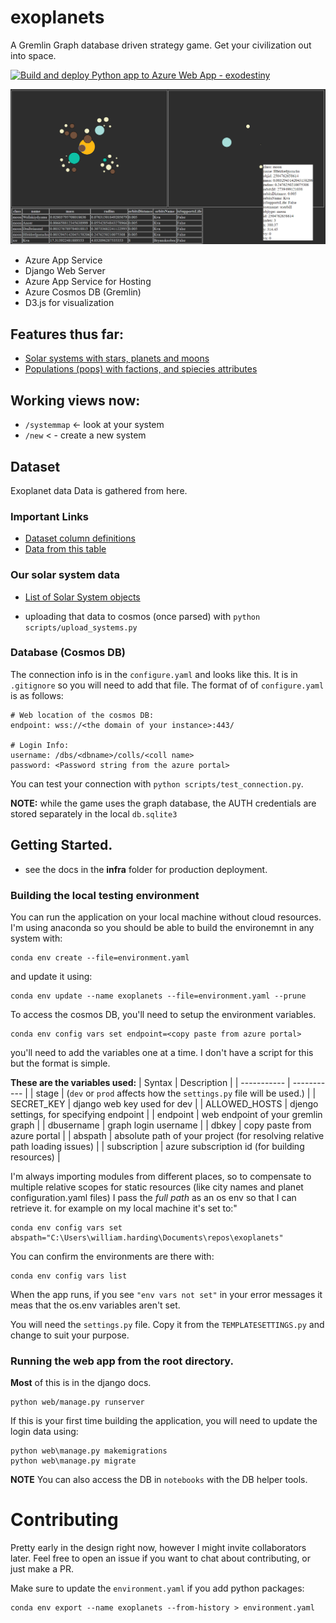# exoplanets
A Gremlin Graph database driven strategy game. Get your civilization out into space. 

[![Build and deploy Python app to Azure Web App - exodestiny](https://github.com/BillmanH/exoplanets/actions/workflows/build_and_deploy.yaml/badge.svg)](https://github.com/BillmanH/exoplanets/actions/workflows/build_and_deploy.yaml)

![Alt text](/docs/img/solar_system.png?raw=true "solar system")

* Azure App Service
* Django Web Server
* Azure App Service for Hosting
* Azure Cosmos DB (Gremlin)
* D3.js for visualization

## Features thus far:
* [Solar systems with stars, planets and moons](/notebooks/Analysis%20-%20planet%20summary%20stats.ipynb)
* [Populations (pops) with factions, and spiecies attributes](/notebooks/People/Generating%20Populations.ipynb)

## Working views now: 
* `/systemmap` <- look at your system
* `/new` < - create a new system


## Dataset
Exoplanet data Data is gathered from here. 
### Important Links
* [Dataset column definitions](https://exoplanetarchive.ipac.caltech.edu/applications/DocSet/index.html?doctree=/docs/docmenu.xml&startdoc=item_1_01)
* [Data from this table](https://exoplanetarchive.ipac.caltech.edu/cgi-bin/TblView/nph-tblView?app=ExoTbls&config=PS)

### Our solar system data
* [List of Solar System objects](https://en.wikipedia.org/wiki/List_of_Solar_System_objects_by_size#:~:text=Larger%20than%20400%20km%20%20%20%20Body,%20%202004%20%2013%20more%20rows%20)

* uploading that data to cosmos (once parsed) with `python scripts/upload_systems.py`

### Database (Cosmos DB)
The connection info is in the `configure.yaml` and looks like this. It is in `.gitignore` so you will need to add that file. The format of of `configure.yaml` is as follows:
```
# Web location of the cosmos DB:
endpoint: wss://<the domain of your instance>:443/

# Login Info:
username: /dbs/<dbname>/colls/<coll name>
password: <Password string from the azure portal>
```
You can test your connection with `python scripts/test_connection.py`.

**NOTE:** while the game uses the graph database, the AUTH credentials are stored separately in the local `db.sqlite3`

## Getting Started.
* see the docs in the **infra** folder for production deployment. 

### Building the local testing environment
You can run the application on your local machine without cloud resources. I'm using anaconda so you should be able to build the environemnt in any system with: 
```
conda env create --file=environment.yaml
``` 

and update it using:
```
conda env update --name exoplanets --file=environment.yaml --prune
```

To access the cosmos DB, you'll need to setup the environment variables. 
```
conda env config vars set endpoint=<copy paste from azure portal>
```
you'll need to add the variables one at a time. I don't have a script for this but the format is simple. 

**These are the variables used:** 
| Syntax | Description |
| ----------- | ----------- |
| stage | (`dev` or `prod` affects how the `settings.py` file will be used.) |
| SECRET_KEY | django web key used for dev |
| ALLOWED_HOSTS | djengo settings, for specifying endpoint |
| endpoint | web endpoint of your gremlin graph |
| dbusername | graph login username |
| dbkey | copy paste from azure portal |
| abspath | absolute path of your project (for resolving relative path loading issues) |
| subscription | azure subscription id (for building resources) |


I'm always importing modules from different places, so to compensate to multiple relative scopes for static resources (like city names and planet configuration.yaml files) I pass the _full path_ as an os env so that I can retrieve it.  for example on my local machine it's set to:"
```
conda env config vars set abspath="C:\Users\william.harding\Documents\repos\exoplanets"
```

You can confirm the environments are there with: 
```
conda env config vars list
```
When the app runs, if you see `"env vars not set"` in your error messages it meas that the os.env variables aren't set. 

You will need the `settings.py` file. Copy it from the `TEMPLATESETTINGS.py` and change to suit your purpose. 

### Running the web app from the root directory. 
**Most** of this is in the django docs. 

```
python web/manage.py runserver
```
If this is your first time building the application, you will need to update the login data using:
```
python web\manage.py makemigrations
python web\manage.py migrate
```

**NOTE** You can also access the DB in `notebooks` with the DB helper tools.

# Contributing
Pretty early in the design right now, however I might invite collaborators later. Feel free to open an issue if you want to chat about contributing, or just make a PR. 

Make sure to update the `environment.yaml` if you add python packages:
```
conda env export --name exoplanets --from-history > environment.yaml
```